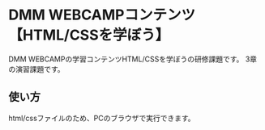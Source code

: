 # DMM WEBCAMPコンテンツ【HTML/CSSを学ぼう】
DMM WEBCAMPの学習コンテンツHTML/CSSを学ぼうの研修課題です。 3章の演習課題です。

## 使い方
html/cssファイルのため、PCのブラウザで実行できます。